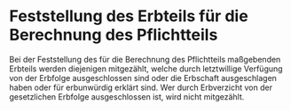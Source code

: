 # Feststellung des Erbteils für die Berechnung des Pflichtteils

Bei der Feststellung des für die Berechnung des Pflichtteils maßgebenden Erbteils werden diejenigen mitgezählt, welche durch letztwillige Verfügung von der Erbfolge ausgeschlossen sind oder die Erbschaft ausgeschlagen haben oder für erbunwürdig erklärt sind. Wer durch Erbverzicht von der gesetzlichen Erbfolge ausgeschlossen ist, wird nicht mitgezählt.